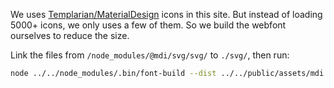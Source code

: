 We uses [Templarian/MaterialDesign](https://github.com/Templarian/MaterialDesign) icons in this site. But instead of loading 5000+ icons, we only uses a few of them. So we build the webfont ourselves to reduce the size.

Link the files from `/node_modules/@mdi/svg/svg/` to `./svg/`, then run:

```sh
node ../../node_modules/.bin/font-build --dist ../../public/assets/mdi
```